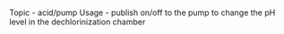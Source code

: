 Topic - acid/pump
Usage - publish on/off to the pump to change the pH level in the dechlorinization chamber 
